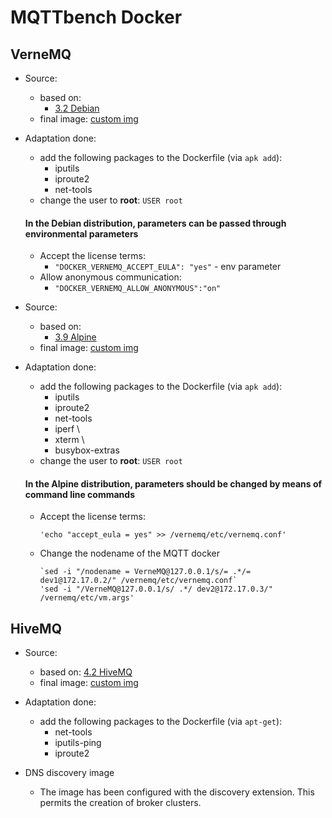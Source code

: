# MQTTbench Docker

## VerneMQ
- Source: 
  + based on: 
    - [3.2 Debian](https://github.com/vernemq/docker-vernemq/blob/master/Dockerfile)
  + final image: [custom img]()

- Adaptation done:
  + add the following packages to the Dockerfile (via `apk add`):
    - iputils
    - iproute2
    - net-tools
  + change the user to **root**: `USER root`
  #### In the Debian distribution, parameters can be passed through environmental parameters 
  + Accept the license terms: 
    - `"DOCKER_VERNEMQ_ACCEPT_EULA": "yes"` -  env parameter
  + Allow anonymous communication: 
    - `"DOCKER_VERNEMQ_ALLOW_ANONYMOUS":"on"`
  
- Source: 
  + based on: 
    - [3.9 Alpine](https://github.com/vernemq/docker-vernemq/blob/master/Dockerfile.alpine)
  + final image: [custom img]()

- Adaptation done:
  + add the following packages to the Dockerfile (via `apk add`):
    - iputils
    - iproute2
    - net-tools
    - iperf \
    - xterm \
    - busybox-extras
  + change the user to **root**: `USER root`
  #### In the Alpine distribution, parameters should be changed by means of command line commands
  + Accept the license terms:
        
        'echo "accept_eula = yes" >> /vernemq/etc/vernemq.conf'
  
  + Change the nodename of the MQTT docker 
  
        `sed -i "/nodename = VerneMQ@127.0.0.1/s/= .*/= dev1@172.17.0.2/" /vernemq/etc/vernemq.conf`
        'sed -i "/VerneMQ@127.0.0.1/s/ .*/ dev2@172.17.0.3/" /vernemq/etc/vm.args'

  
  
  

## HiveMQ
- Source: 
  + based on: [4.2 HiveMQ](https://github.com/hivemq/hivemq4-docker-images/tree/master/hivemq4/dns-image/Dockerfile)  
  + final image: [custom img]()

- Adaptation done:
  + add the following packages to the Dockerfile (via `apt-get`):
    - net-tools
    - iputils-ping
    - iproute2

- DNS discovery image
  + The image has been configured with the discovery extension. 
  This permits the creation of broker clusters.